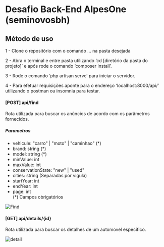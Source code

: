 # Desafio Back-End AlpesOne (seminovosbh)

## Método de uso

1 - Clone o repositório com o comando ... na pasta desejada

2 - Abra o terminal e entre pasta utilizando ‘cd [diretório da pasta do projeto]’ e após rode o comando ‘composer install’.

3 - Rode o comando ‘php artisan serve’ para iniciar o servidor.

4 - Para efetuar requisições aponte para o endereço ‘localhost:8000/api/’ utilizando o postman ou insomnia para testar.


#### [POST] api/find
Rota utilizada para buscar os anúncios de acordo com os parâmetros fornecidos.

##### Parametros
- vehicule: "carro" | "moto" | "caminhao" (*)
- brand: string (*)
- model: string (*)
- minValue: int
- maxValue: int
- conservationState: "new" | "used"
- cities: string  (Separadas por vigula)
- startYear: int
- endYear: int
- page: int\
(*) Campos obrigatórios

![Find](https://user-images.githubusercontent.com/8294278/71798111-be7f1700-3048-11ea-8356-870e27980203.png)

#### [GET] api/details/{id}
Rota utilizada para buscar os detalhes de um automovel específico.

![detail](https://user-images.githubusercontent.com/8294278/71798121-d0f95080-3048-11ea-8cf5-73c2b41427f7.png)

